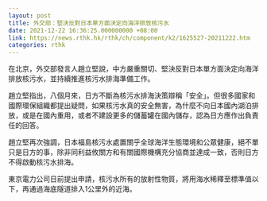 ```yaml
---
layout: post
title: 外交部：堅決反對日本單方面決定向海洋排放核污水
date: 2021-12-22 16:36:25.000000000 +08:00
link: https://news.rthk.hk/rthk/ch/component/k2/1625527-20211222.htm
categories: rthk
---
```


在北京，外交部發言人趙立堅說，中方嚴重關切、堅決反對日本單方面決定向海洋排放核污水，並持續推進核污水排海準備工作。

趙立堅指出，八個月來，日方不斷為核污水排海決策辯稱「安全」。但很多國家和國際環保組織都提出疑問，如果核污水真的安全無害，為什麼不向日本國內湖泊排放，或是在國內重用，或者不建設更多的儲蓄罐在國內儲存，認為日方應作出負責任的回答。

趙立堅再次強調，日本福島核污水處置關乎全球海洋生態環境和公眾健康，絕不單只是日方的事，除非同利益攸關方和有關國際機構充分協商並達成一致，否則日方不得啟動核污水排海。

東京電力公司日前提出申請，核污水所有的放射性物質，將用海水稀釋至標準值以下，再通過海底隧道排入1公里外的近海。
